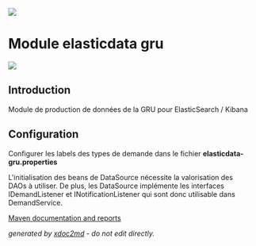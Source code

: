 ![](http://dev.lutece.paris.fr/jenkins/buildStatus/icon?job=gru-module-elasticdata-gru-deploy)
# Module elasticdata gru

![](http://dev.lutece.paris.fr/plugins/module-elasticdata-gru/images/elastic.png)

## Introduction

Module de production de donn&eacute;es de la GRU pour ElasticSearch / Kibana

## Configuration

Configurer les labels des types de demande dans le fichier **elasticdata-gru.properties** 

L'initialisation des beans de DataSource n&eacute;cessite la valorisation des DAOs&nbsp;&agrave; utiliser. De plus, les DataSource impl&eacute;mente les interfaces IDemandListener et INotificationListener qui sont donc utilisable dans DemandService.


[Maven documentation and reports](http://dev.lutece.paris.fr/plugins/module-elasticdata-gru/)



 *generated by [xdoc2md](https://github.com/lutece-platform/tools-maven-xdoc2md-plugin) - do not edit directly.*